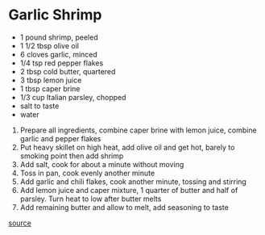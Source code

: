 # Garlic Shrimp

* 1 pound shrimp, peeled
* 1 1/2 tbsp olive oil
* 6 cloves garlic, minced
* 1/4 tsp red pepper flakes
* 2 tbsp cold butter, quartered
* 3 tbsp lemon juice
* 1 tbsp caper brine
* 1/3 cup Italian parsley, chopped
* salt to taste
* water

1. Prepare all ingredients, combine caper brine with lemon juice, combine garlic and pepper flakes
1. Put heavy skillet on high heat, add olive oil and get hot, barely to smoking point then add shrimp
1. Add salt, cook for about a minute without moving
1. Toss in pan, cook evenly another minute
1. Add garlic and chili flakes, cook another minute, tossing and stirring
1. Add lemon juice and caper mixture, 1 quarter of butter and half of parsley. Turn heat to low after butter melts
1. Add remaining butter and allow to melt, add seasoning to taste

[source](https://foodwishes.blogspot.com/2012/02/garlic-shrimp-not-necessarily-in-that.html)
